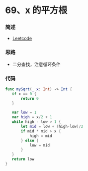 # 69、x 的平方根

### 简述

- [Leetcode](https://leetcode-cn.com/problems/sqrtx/)

### 思路

- 二分查找，注意循环条件

### 代码
 
 ```swift
func mySqrt(_ x: Int) -> Int {
    if x == 0 {
        return 0
    }
    
    var low = 1
    var high = x/2 + 1
    while high - low > 1 {
        let mid = low + (high-low)/2
        if mid * mid > x {
            high = mid
        } else {
            low = mid
        }
    }
    return low
}
 ```
 

